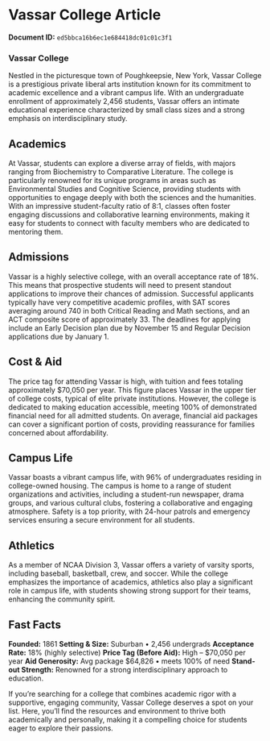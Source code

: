 # Vassar College Article

**Document ID:** `ed5bbca16b6ec1e684418dc01c01c3f1`

### Vassar College

Nestled in the picturesque town of Poughkeepsie, New York, Vassar College is a prestigious private liberal arts institution known for its commitment to academic excellence and a vibrant campus life. With an undergraduate enrollment of approximately 2,456 students, Vassar offers an intimate educational experience characterized by small class sizes and a strong emphasis on interdisciplinary study.

## Academics
At Vassar, students can explore a diverse array of fields, with majors ranging from Biochemistry to Comparative Literature. The college is particularly renowned for its unique programs in areas such as Environmental Studies and Cognitive Science, providing students with opportunities to engage deeply with both the sciences and the humanities. With an impressive student-faculty ratio of 8:1, classes often foster engaging discussions and collaborative learning environments, making it easy for students to connect with faculty members who are dedicated to mentoring them.

## Admissions
Vassar is a highly selective college, with an overall acceptance rate of 18%. This means that prospective students will need to present standout applications to improve their chances of admission. Successful applicants typically have very competitive academic profiles, with SAT scores averaging around 740 in both Critical Reading and Math sections, and an ACT composite score of approximately 33. The deadlines for applying include an Early Decision plan due by November 15 and Regular Decision applications due by January 1.

## Cost & Aid
The price tag for attending Vassar is high, with tuition and fees totaling approximately $70,050 per year. This figure places Vassar in the upper tier of college costs, typical of elite private institutions. However, the college is dedicated to making education accessible, meeting 100% of demonstrated financial need for all admitted students. On average, financial aid packages can cover a significant portion of costs, providing reassurance for families concerned about affordability.

## Campus Life
Vassar boasts a vibrant campus life, with 96% of undergraduates residing in college-owned housing. The campus is home to a range of student organizations and activities, including a student-run newspaper, drama groups, and various cultural clubs, fostering a collaborative and engaging atmosphere. Safety is a top priority, with 24-hour patrols and emergency services ensuring a secure environment for all students.

## Athletics
As a member of NCAA Division 3, Vassar offers a variety of varsity sports, including baseball, basketball, crew, and soccer. While the college emphasizes the importance of academics, athletics also play a significant role in campus life, with students showing strong support for their teams, enhancing the community spirit.

## Fast Facts
**Founded:** 1861
**Setting & Size:** Suburban • 2,456 undergrads
**Acceptance Rate:** 18% (highly selective)
**Price Tag (Before Aid):** High – $70,050 per year
**Aid Generosity:** Avg package $64,826 • meets 100% of need
**Stand-out Strength:** Renowned for a strong interdisciplinary approach to education.

If you’re searching for a college that combines academic rigor with a supportive, engaging community, Vassar College deserves a spot on your list. Here, you’ll find the resources and environment to thrive both academically and personally, making it a compelling choice for students eager to explore their passions.
